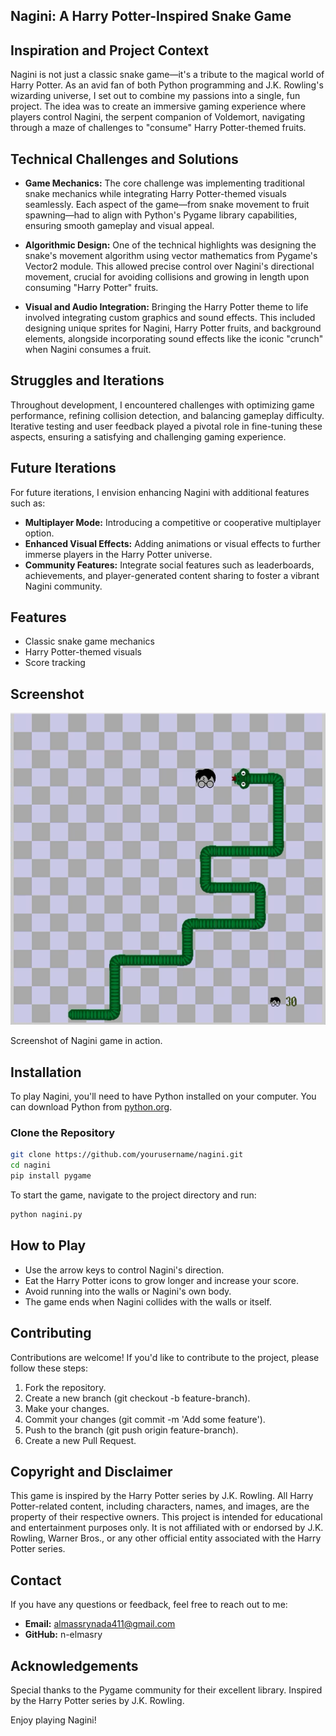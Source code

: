 ## Nagini: A Harry Potter-Inspired Snake Game

## Inspiration and Project Context

Nagini is not just a classic snake game—it's a tribute to the magical world of Harry Potter. As an avid fan of both Python programming and J.K. Rowling's wizarding universe, I set out to combine my passions into a single, fun project. The idea was to create an immersive gaming experience where players control Nagini, the serpent companion of Voldemort, navigating through a maze of challenges to "consume" Harry Potter-themed fruits.

## Technical Challenges and Solutions

- **Game Mechanics:** The core challenge was implementing traditional snake mechanics while integrating Harry Potter-themed visuals seamlessly. Each aspect of the game—from snake movement to fruit spawning—had to align with Python's Pygame library capabilities, ensuring smooth gameplay and visual appeal.

- **Algorithmic Design:** One of the technical highlights was designing the snake's movement algorithm using vector mathematics from Pygame's Vector2 module. This allowed precise control over Nagini's directional movement, crucial for avoiding collisions and growing in length upon consuming "Harry Potter" fruits.

- **Visual and Audio Integration:** Bringing the Harry Potter theme to life involved integrating custom graphics and sound effects. This included designing unique sprites for Nagini, Harry Potter fruits, and background elements, alongside incorporating sound effects like the iconic "crunch" when Nagini consumes a fruit.

## Struggles and Iterations

Throughout development, I encountered challenges with optimizing game performance, refining collision detection, and balancing gameplay difficulty. Iterative testing and user feedback played a pivotal role in fine-tuning these aspects, ensuring a satisfying and challenging gaming experience.

## Future Iterations

For future iterations, I envision enhancing Nagini with additional features such as:

- **Multiplayer Mode:** Introducing a competitive or cooperative multiplayer option.
- **Enhanced Visual Effects:** Adding animations or visual effects to further immerse players in the Harry Potter universe.
- **Community Features:** Integrate social features such as leaderboards, achievements, and player-generated content sharing to foster a vibrant Nagini community.

## Features

- Classic snake game mechanics
- Harry Potter-themed visuals
- Score tracking

## Screenshot

![Nagini Screenshot](Graphics/Nagini.png)

Screenshot of Nagini game in action.

## Installation

To play Nagini, you'll need to have Python installed on your computer. You can download Python from [python.org](https://www.python.org/).

### Clone the Repository

```bash
git clone https://github.com/yourusername/nagini.git
cd nagini
pip install pygame
```

To start the game, navigate to the project directory and run:

```bash
python nagini.py
```

## How to Play

- Use the arrow keys to control Nagini's direction.
- Eat the Harry Potter icons to grow longer and increase your score.
- Avoid running into the walls or Nagini's own body.
- The game ends when Nagini collides with the walls or itself.

## Contributing

Contributions are welcome! If you'd like to contribute to the project, please follow these steps:

1. Fork the repository.
2. Create a new branch (git checkout -b feature-branch).
3. Make your changes.
4. Commit your changes (git commit -m 'Add some feature').
5. Push to the branch (git push origin feature-branch).
6. Create a new Pull Request.

## Copyright and Disclaimer

This game is inspired by the Harry Potter series by J.K. Rowling. All Harry Potter-related content, including characters, names, and images, are the property of their respective owners. This project is intended for educational and entertainment purposes only. It is not affiliated with or endorsed by J.K. Rowling, Warner Bros., or any other official entity associated with the Harry Potter series.

## Contact

If you have any questions or feedback, feel free to reach out to me:

- **Email:** almassrynada411@gmail.com
- **GitHub:** n-elmasry

## Acknowledgements

Special thanks to the Pygame community for their excellent library.
Inspired by the Harry Potter series by J.K. Rowling.

Enjoy playing Nagini!
